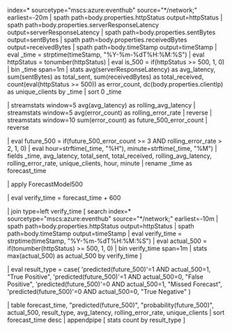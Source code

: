 index=* sourcetype="mscs:azure:eventhub" source="*/network;" earliest=-20m
| spath path=body.properties.httpStatus output=httpStatus
| spath path=body.properties.serverResponseLatency output=serverResponseLatency
| spath path=body.properties.sentBytes output=sentBytes
| spath path=body.properties.receivedBytes output=receivedBytes
| spath path=body.timeStamp output=timeStamp
| eval _time = strptime(timeStamp, "%Y-%m-%dT%H:%M:%S")
| eval httpStatus = tonumber(httpStatus)
| eval is_500 = if(httpStatus >= 500, 1, 0)
| bin _time span=1m
| stats 
    avg(serverResponseLatency) as avg_latency,
    sum(sentBytes) as total_sent,
    sum(receivedBytes) as total_received,
    count(eval(httpStatus >= 500)) as error_count,
    dc(body.properties.clientIp) as unique_clients
  by _time
| sort 0 _time

| streamstats window=5 avg(avg_latency) as rolling_avg_latency
| streamstats window=5 avg(error_count) as rolling_error_rate
| reverse
| streamstats window=10 sum(error_count) as future_500_error_count
| reverse

| eval future_500 = if(future_500_error_count >= 3 AND rolling_error_rate > 2, 1, 0)
| eval hour=strftime(_time, "%H"), minute=strftime(_time, "%M")
| fields _time, avg_latency, total_sent, total_received, rolling_avg_latency, rolling_error_rate, unique_clients, hour, minute
| rename _time as forecast_time

| apply ForecastModel500

| eval verify_time = forecast_time + 600

| join type=left verify_time 
    [ search index=* sourcetype="mscs:azure:eventhub" source="*/network;" earliest=-10m
    | spath path=body.properties.httpStatus output=httpStatus
    | spath path=body.timeStamp output=timeStamp
    | eval verify_time = strptime(timeStamp, "%Y-%m-%dT%H:%M:%S")
    | eval actual_500 = if(tonumber(httpStatus) >= 500, 1, 0)
    | bin verify_time span=1m
    | stats max(actual_500) as actual_500 by verify_time
    ]

| eval result_type = case(
    'predicted(future_500)'=1 AND actual_500=1, "True Positive",
    'predicted(future_500)'=1 AND actual_500=0, "False Positive",
    'predicted(future_500)'=0 AND actual_500=1, "Missed Forecast",
    'predicted(future_500)'=0 AND actual_500=0, "True Negative"
)

| table forecast_time, "predicted(future_500)", "probability(future_500)", actual_500, result_type, avg_latency, rolling_error_rate, unique_clients
| sort forecast_time desc
| appendpipe [ stats count by result_type ]